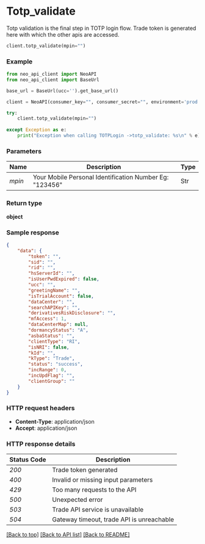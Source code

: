# **Totp_validate**
Totp validation is the final step in TOTP login flow.
Trade token is generated here with which the other apis are accessed.

```python
client.totp_validate(mpin="")
```

### Example


```python
from neo_api_client import NeoAPI
from neo_api_client import BaseUrl

base_url = BaseUrl(ucc='').get_base_url()

client = NeoAPI(consumer_key="", consumer_secret="", environment='prod', access_token=None, neo_fin_key=None, base_url=base_url)

try:
    client.totp_validate(mpin="")
    
except Exception as e:
    print("Exception when calling TOTPLogin ->totp_validate: %s\n" % e)
```
### Parameters

| Name   | Description                                             | Type   |
|--------|---------------------------------------------------------|--------|
| *mpin* | Your Mobile Personal Identification Number Eg: "123456" | Str    |

### Return type

**object**

### Sample response
```json
{
	"data": {
		"token": "",
		"sid": "",
		"rid": "",
		"hsServerId": "",
		"isUserPwdExpired": false,
		"ucc": "",
		"greetingName": "",
		"isTrialAccount": false,
		"dataCenter": "",
		"searchAPIKey": "",
		"derivativesRiskDisclosure": "",
		"mfAccess": 1,
		"dataCenterMap": null,
		"dormancyStatus": "A",
		"asbaStatus": "",
		"clientType": "RI",
		"isNRI": false,
		"kId": "",
		"kType": "Trade",
		"status": "success",
		"incRange": 0,
		"incUpdFlag": "",
		"clientGroup": ""
	}
}
```

### HTTP request headers

 - **Content-Type**: application/json
 - **Accept**: application/json

### HTTP response details

| Status Code | Description                               |
|-------------|-------------------------------------------|
| *200*       | Trade token generated                     |
| *400*       | Invalid or missing input parameters       |
| *429*       | Too many requests to the API              |
| *500*       | Unexpected error                          |
| *503*       | Trade API service is unavailable          |
| *504*       | Gateway timeout, trade API is unreachable |

[[Back to top]](#) [[Back to API list]](../README.md#documentation-for-api-endpoints) [[Back to README]](../README.md)
